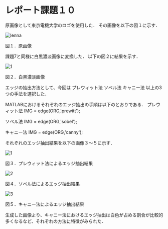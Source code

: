 # レポート課題１０
原画像として東京電機大学のロゴを使用した．
その画像を以下の図１に示す．

![lenna](https://user-images.githubusercontent.com/19383267/50393837-5262a580-079c-11e9-8fad-1bea341a9679.png)

図１．原画像

課題7と同様に白黒濃淡画像に変換した．
以下の図２に結果を示す．

![1](https://user-images.githubusercontent.com/19383267/50394604-0450a080-07a2-11e9-9b30-601308d28560.PNG)

図２．白黒濃淡画像

エッジの抽出方法として、今回は
プレウィット法
ソベル法
キャニー法
以上の3つの手法を選択した．

MATLABにおけるそれぞれのエッジ抽出の手順は以下のとおりである．
プレウィット法
IMG = edge(ORG,'prewitt');

ソベル法
IMG = edge(ORG,'sobel');

キャニー法
IMG = edge(ORG,'canny');

それぞれのエッジ抽出結果を以下の画像３～５に示す．

![1](https://user-images.githubusercontent.com/19383267/50395691-0bc77800-07a9-11e9-8289-224a27fb2eeb.PNG)

図３．プレウィット法によるエッジ抽出結果

![2](https://user-images.githubusercontent.com/19383267/50395690-0bc77800-07a9-11e9-818f-a13d124bf7d2.PNG)

図４．ソベル法によるエッジ抽出結果

![3](https://user-images.githubusercontent.com/19383267/50395692-0c600e80-07a9-11e9-8f8b-b71259221230.PNG)

図５．キャニー法によるエッジ抽出結果

生成した画像より、キャニー法におけるエッジ抽出は白色が占める割合が比較的多くなるなど、それぞれの方法に特徴がみられた．
